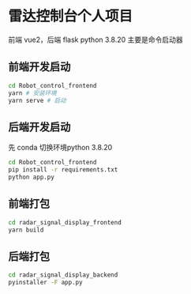 # 雷达控制台个人项目

前端 vue2，后端 flask python 3.8.20 主要是命令启动器

## 前端开发启动

```sh
cd Robot_control_frontend
yarn # 安装环境
yarn serve # 启动
```

## 后端开发启动

先 conda 切换环境python 3.8.20

```sh
cd Robot_control_frontend
pip install -r requirements.txt
python app.py
```

## 前端打包

```sh
cd radar_signal_display_frontend
yarn build
```

## 后端打包

```sh
cd radar_signal_display_backend
pyinstaller -F app.py
```
